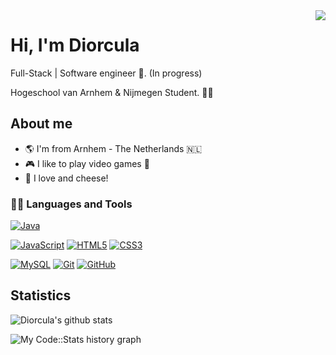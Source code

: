 <img align="right" src="https://media.giphy.com/media/SsIaV26PqS6p9BNwgm/giphy.gif">


# Hi, I'm Diorcula
Full-Stack | Software engineer :robot:. (In progress)

Hogeschool van Arnhem & Nijmegen Student. :man_technologist:

## About me 
- :earth_americas: I'm from Arnhem - The Netherlands :netherlands:
- :video_game: I like to play video games :space_invader:
- :cheese: I love  and cheese!

### 👨‍💻 Languages and Tools
[![Java](https://img.shields.io/badge/Java-orange?style=flat&logo=java&logoColor=white&link=https://github.com/hritik5102)](https://github.com/hritik5102) 

[![JavaScript](https://img.shields.io/badge/-JavaScript-black?style=flat&logo=javascript&link=https://github.com/hritik5102)](https://github.com/hritik5102) 
[![HTML5](https://img.shields.io/badge/-HTML5-E34F26?style=flat&logo=html5&logoColor=white&link=https://github.com/hritik5102)](https://github.com/hritik5102) 
[![CSS3](https://img.shields.io/badge/-CSS3-1572B6?style=flat&logo=css3&link=https://github.com/hritik5102)](https://github.com/hritik5102) 

[![MySQL](https://img.shields.io/badge/-MySQL-black?style=flat&logo=mysql&link=https://github.com/hritik5102)](https://github.com/hritik5102)
[![Git](https://img.shields.io/badge/-Git-black?style=flat&logo=git&link=https://github.com/hritik5102)](https://github.com/hritik5102) 
[![GitHub](https://img.shields.io/badge/-GitHub-181717?style=flat&logo=github&link=https://github.com/hritik5102)](https://github.com/hritik5102)

## Statistics
![Diorcula's github stats](https://github-readme-stats.vercel.app/api?username=diorcula&show_icons=true&title_color=fff&icon_color=79ff97&text_color=9f9f9f&bg_color=151515)

![My Code::Stats history graph](https://codestats-readme.wegfan.cn/history-graph/diorcula?bg_color=111&text_color=aaa&grid_color=333&language_colors=%5B%223e4053%22,%22cc4b48%22,%22518fbd%22,%22ba7a2b%22,%2260bd68%22,%22f17cb0%22,%22b2912f%22,%22c71585%22,%22b276b2%22%5D)
